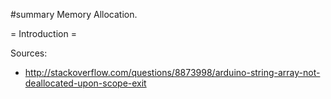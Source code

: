 #summary Memory Allocation.

= Introduction =

Sources: 
 * http://stackoverflow.com/questions/8873998/arduino-string-array-not-deallocated-upon-scope-exit 

